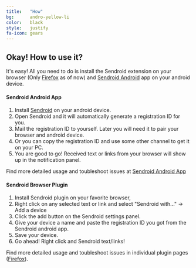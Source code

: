 ```yaml
---
title:	 "How"
bg:	     andro-yellow-li
color:	 black
style:   justify
fa-icon: gears
---
```

## Okay! How to use it?
It's easy! All you need to do is install the Sendroid extension on your browser (Only [Firefox](#) as of now) and [Sendroid Android](#) app on your android device.

#### Sendroid Android App
1. Install [Sendroid](#playstore-link) on your android device.
2. Open Sendroid and it will automatically generate a registration ID for you.
3. Mail the registration ID to yourself. Later you will need it to pair your browser and android device.
4. Or you can copy the registration ID and use some other channel to get it on your PC.
5. You are good to go! Received text or links from your browser will show up in the notification panel. 

Find more detailed usage and toubleshoot issues at [Sendroid Android App](#)

#### Sendroid Browser Plugin
1. Install Sendroid plugin on your favorite browser,
2. Right click on any selected text or link and select "Sendroid with..." -> Add a device
3. Click the add button on the Sendroid settings panel.
4. Give your device a name and paste the registration ID you got from the Sendroid android app.
5. Save your device.
6. Go ahead! Right click and Sendroid text/links!

Find more detailed usage and toubleshoot issues in individual plugin pages ([Firefox](#)).
